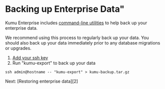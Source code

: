 # Backing up Enterprise Data"

Kumu Enterprise includes [command-line utilities][1] to help back up your
enterprise data.

We recommend using this process to regularly back up your data. You should also
back up your data immediately prior to any database migrations or upgrades.

1. [Add your ssh key][3]
1. Run "kumu-export" to back up your data
```
ssh admin@hostname -- "kumu-export" > kumu-backup.tar.gz
```

<footer class="page-footer">
  <div class="next">Next: [Restoring enterprise data][2]</div>
</footer>


[1]: /enterprise/command-line-utilities.html
[2]: /enterprise/restoring-enterprise-data.html
[3]: /enterprise/ssh-access.html

